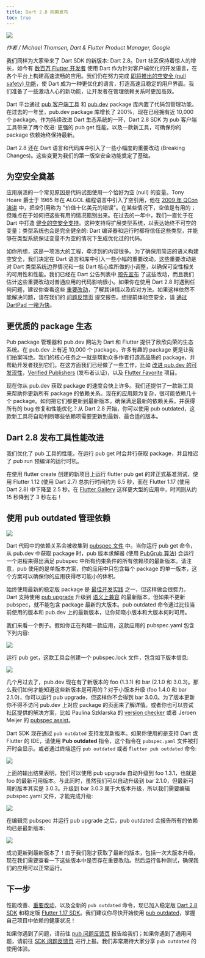 ```yaml
---
title: Dart 2.8 同期发布
toc: true
---
```


![]({{site.flutter-files-cn}}/posts/images/2021/05/w7DjVe.png)

*作者 / Michael Thomsen, Dart & Flutter Product Manager, Google*

我们同样为大家带来了 Dart SDK 的新版本: Dart 2.8。Dart 社区保持着惊人的增长，如今有 [数百万 Flutter 开发者](https://flutter.cn/posts/flutter-spring-2020-update) 使用 Dart 作为针对客户端优化的开发语言，在各个平台上构建高速流畅的应用。我们仍在努力完成 [即将推出的空安全 (null safety) 功能](https://flutter.cn/posts/dart-2-7)，使 Dart 成为一种更优化的语言，打造高速且稳定的用户界面。我们准备了一些激动人心的新功能，让开发者在管理依赖关系时更加高效。

Dart 平台通过 [pub 客户端工具](https://dart.cn/tools/pub/cmd) 和 [pub.dev](https://pub.flutter-io.cn/) package 库内置了代码包管理功能。在过去的一年里，pub.dev package 库增长了 200%，现在已经拥有近 10,000 个 package。作为持续改进 Dart 生态系统的一环，Dart 2.8 SDK 为 pub 客户端工具带来了两个改进: 更强的 pub get 性能，以及一款新工具，可确保你的 package 依赖始终保持最新。

Dart 2.8 还在 Dart 语言和代码库中引入了一些小幅度的重要改动 (Breaking Changes)。这些变更为我们的第一版空安全功能奠定了基础。

## **为空安全奠基**

应用崩溃的一个常见原因是代码试图使用一个恰好为空 (null) 的变量。Tony Hoare 爵士于 1965 年在 ALGOL 编程语言中引入了空引用，他在 [2009 年 QCon 演讲](https://www.infoq.com/presentations/Null-References-The-Billion-Dollar-Mistake-Tony-Hoare/) 中，把空引用称为 "价值十亿美元的错误"。在某些情况下，空值是有用的；但难点在于如何把这些有用的情况甄别出来。在过去的一年中，我们一直忙于在 Dart 中打造 [健全的空安全支持](https://github.com/dart-lang/language/issues/110)。这种支持将扩展类型系统，以表达始终不可空的变量；类型系统也会是完全健全的: Dart 编译器和运行时都将信任这些类型，并能够在类型系统保证变量不为空的情况下生成优化过的代码。

如你所想，这是一项浩大的工程，牵涉到的内容很多。为了确保用简洁的语义构建空安全，我们决定在 Dart 语言和库中引入一些小幅的重要改动。这些重要改动是对 Dart 类型系统边界情况和一些 Dart 核心库所做的小调整，以确保可空性相关的可用性和性能。我们已经在 Dart 公告列表中 [预先宣布](https://groups.google.com/a/dartlang.org/g/announce/c/JwPWiC0jTiU) 了这些改动，而且我们估计这些重要改动对普通应用的代码影响很小。如果你在使用 Dart 2.8 时遇到任何问题，建议你查看这些 [重要改动](https://github.com/dart-lang/sdk/issues/40686)，了解其详情以及应对方法。如果这样依然不能解决问题，请在我们的 [问题反馈页](https://github.com/dart-lang/sdk/issues) 提交报告。想提前体验空安全，请 [通过 DartPad 一睹为快](https://nullsafety.dartpad.cn/53257b6da4cb128dc1e069df64748ed1)。

## **更优质的 package 生态**

Pub package 管理器和 pub.dev 网站为 Dart 和 Flutter 提供了欣欣向荣的生态系统。在 pub.dev 上有近 10,000 个 package，许多有趣的 package 更是让我们拍案叫绝。我们的核心任务之一就是帮助众多作者打造高品质的 package，并帮助开发者找到它们。在这方面我们已经做了一些工作，比如 [改进 pub.dev 的可发现性](https://medium.com/dartlang/improved-discovery-on-the-dart-package-site-9bfe24c3d7d3)，[Verified Publishers](https://medium.com/dartlang/verified-publishers-98f05466558a) (发布者认证)，以及 [Flutter Favorite](https://flutter.dev/docs/development/packages-and-plugins/favorites) 项目。

现在你从 pub.dev 获取 package 的速度会快上许多。我们还提供了一款新工具来帮助你更新所有 package 的依赖关系。现在的应用颇为复杂，很可能依赖几十个 package。如何把它们都更新到最新版本，确保满足最新的依赖关系，并获得所有的 bug 修复和性能优化？从 Dart 2.8 开始，你可以使用 pub outdated，这款新工具将自动判断哪些依赖项需要更新到最新、最合适的版本。

## **Dart 2.8 发布工具性能改进**

我们优化了 pub 工具的性能，在运行 pub get 时会并行获取 package，并且推迟了 pub run 预编译的运行时机。

在使用 flutter create 创建的新项目上运行 flutter pub get 的非正式基准测试，使用 Flutter 1.12 (使用 Dart 2.7) 总执行时间约为 6.5 秒，而在 Flutter 1.17 (使用 Dart 2.8) 中下降至 2.5 秒。在 [Flutter Gallery](https://github.com/flutter/gallery) 这样更大型的应用中，时间则从约 15 秒降到了 3 秒左右！

## **使用 pub outdated 管理依赖**

![]({{site.flutter-files-cn}}/posts/images/2021/05/LpzhUs.gif)

Dart 代码中的依赖关系会被收集到 [pubspec 文件](https://dart.cn/tools/pub/pubspec) 中。当你运行 pub get 命令，从 pub.dev 中获取 package 时，pub 版本求解器 (使用 [PubGrub 算法](https://medium.com/@nex3/pubgrub-2fb6470504f)) 会运行一个进程来得出满足 pubspec 中所有约束条件的所有依赖项的最新版本。请注意，pub 使用的是单版本方案，你的应用中只包含每个 package 的单一版本，这个方案可以确保你的应用获得尽可能小的体积。

始终使用最新的稳定版 package 是 [最佳开发实践](http://dart.cn/tools/pub/dependencies#best-practices) 之一，但这样做会很费力。Dart 支持使用 [pub upgrade](https://dart.cn/tools/pub/cmd/pub-upgrade) 升级到 [语义上兼容](https://dart.cn/tools/pub/dependencies#version-constraints) 的最新版本，但如果不更新 pubspec，就不能包含 package 最新的大版本。pub outdated 命令通过比较当前使用的版本和 pub.dev 上的最新版本，让你知晓小版本和大版本何时可用。

我们来看一个例子。假如你正在构建一款应用，这款应用的 pubspec.yaml 包含下列内容:

![]({{site.flutter-files-cn}}/posts/images/2021/05/9DxuuV.png)

运行 pub get，这款工具会创建一个 pubspec.lock 文件，包含如下版本信息:

![]({{site.flutter-files-cn}}/posts/images/2021/05/FYXC5g.png)

几个月过去了，pub.dev 现在有了新版本的 foo (1.3.1) 和 bar (2.1.0 和 3.0.3)。那么我们如何才能知道这些新版本是可用的？对于小版本升级 (foo 1.4.0 和 bar 2.1.0)，你可以运行 pub upgrade，但这样你不会得到 bar 3.0.0。为了版本更新你不得不访问 pub.dev 上对应 package 的页面来了解详情。或者你也可以尝试社区提供的解决方案，比如 Paulina Szklarska 的 [version checker](https://plugins.jetbrains.com/plugin/12400-flutter-pub-version-checker) 或者 Jeroen Meijer 的 [pubspec assist](https://marketplace.visualstudio.com/items?itemName=jeroen-meijer.pubspec-assist)。

Dart SDK 现在通过 `pub outdated` 支持发现新版本。如果你使用的是支持 Dart 或 Flutter 的 IDE，请使用 **Pub outdated** 指令，这个指令在 `pubspec.yaml` 文件被打开时会显示。或者通过终端运行 `pub outdated` 或者 f`lutter pub outdated` 命令:

![]({{site.flutter-files-cn}}/posts/images/2021/05/B9BoA1.png)

上面的输出结果表明，我们可以使用 pub upgrade 自动升级到 foo 1.3.1，也就是 foo 的最新可用版本。与此同时，虽然我们可以自动升级到 bar 2.1.0，但最新可用的版本其实是 3.0.3。升级到 bar 3.0.3 属于大版本升级，所以我们需要编辑 pubspec.yaml 文件，才能完成升级:

![]({{site.flutter-files-cn}}/posts/images/2021/05/oGr7Qc.png)

在编辑完 pubspec 并运行 pub upgrade 之后，pub outdated 会报告所有的依赖均已是最新版本:

![]({{site.flutter-files-cn}}/posts/images/2021/05/RwkudP.png)

成功更新到最新版本了！由于我们刚才获取了最新的版本，包括一次大版本升级，现在我们需要查看一下这些版本中是否存在重要改动。然后运行各种测试，确保我们的应用可以正常运行。

## **下一步**

性能改善、[重要改动](https://github.com/dart-lang/sdk/issues/40686)，以及全新的 `pub outdated` 命令，现已加入稳定版 [Dart 2.8 SDK](https://dart.cn/get-dart) 和稳定版 [Flutter 1.17 SDK](https://flutter.cn/docs/get-started/install)。我们建议你尽快开始使用 [pub outdated](https://dart.cn/tools/pub/cmd/pub-outdated)，掌握自己项目中依赖的健康状况！

如果你遇到了问题，请前往 [pub 问题反馈页](https://github.com/dart-lang/pub/issues) 报告给我们；如果你遇到了通用问题，请前往 [SDK 问题反馈页](https://github.com/dart-lang/sdk/issues) 进行上报。我们非常期待大家分享 `pub outdated` 的使用体验。
